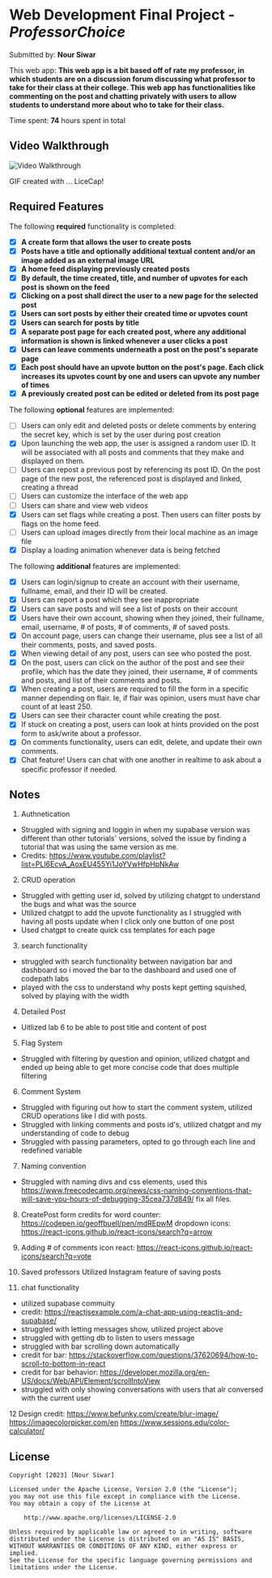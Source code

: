 # Web Development Final Project - *ProfessorChoice*

Submitted by: **Nour Siwar**

This web app: **This web app is a bit based off of rate my professor, in which students are on a discussion forum discussing what professor to take for their class at their college. This web app has functionalities like commenting on the post and chatting privately with users to allow students to understand more about who to take for their class.**

Time spent: **74** hours spent in total

## Video Walkthrough

<img src='CompressedProfessorChoice.gif' title='Video Walkthrough' width='' alt='Video Walkthrough' />

<!-- Replace this with whatever GIF tool you used! -->
GIF created with ...  LiceCap!

## Required Features

The following **required** functionality is completed:

- [X] **A create form that allows the user to create posts**
- [X] **Posts have a title and optionally additional textual content and/or an image added as an external image URL**
- [X] **A home feed displaying previously created posts**
- [X] **By default, the time created, title, and number of upvotes for each post is shown on the feed**
- [X] **Clicking on a post shall direct the user to a new page for the selected post**
- [X] **Users can sort posts by either their created time or upvotes count**
- [X] **Users can search for posts by title**
- [X] **A separate post page for each created post, where any additional information is shown is linked whenever a user clicks a post**
- [X] **Users can leave comments underneath a post on the post's separate page**
- [X] **Each post should have an upvote button on the post's page. Each click increases its upvotes count by one and users can upvote any number of times**
- [X] **A previously created post can be edited or deleted from its post page**

The following **optional** features are implemented:

- [ ] Users can only edit and deleted posts or delete comments by entering the secret key, which is set by the user during post creation
- [X] Upon launching the web app, the user is assigned a random user ID. It will be associated with all posts and comments that they make and displayed on them.
- [ ] Users can repost a previous post by referencing its post ID. On the post page of the new post, the referenced post is displayed and linked, creating a thread
- [ ] Users can customize the interface of the web app
- [ ] Users can share and view web videos
- [X] Users can set flags while creating a post. Then users can filter posts by flags on the home feed.
- [ ] Users can upload images directly from their local machine as an image file
- [X] Display a loading animation whenever data is being fetched

The following **additional** features are implemented:

* [X] Users can login/signup to create an account with their username, fullname, email, and their ID will be created. 
* [X] Users can report a post which they see inappropriate 
* [X] Users can save posts and will see a list of posts on their account
* [X] Users have their own account, showing when they joined, their fullname, email, username, # of posts, # of comments, # of saved posts.
* [X] On account page, users can change their username, plus see a list of all their comments, posts, and saved posts.
* [X] When viewing detail of any post, users can see who posted the post.
* [X] On the post, users can click on the author of the post and see their profile, which has the date they joined, their username, # of comments and posts, and list of their comments and posts.
* [X] When creating a post, users are required to fill the form in a specific manner depending on flair. Ie, if flair was opinion, users must have char count of at least 250.
* [X] Users can see their character count while creating the post.
* [X] If stuck on creating a post, users can look at hints provided on the post form to ask/write about a professor.
* [X] On comments functionality, users can edit, delete, and update their own comments. 
* [X] Chat feature! Users can chat with one another in realtime to ask about a specific professor if needed. 

## Notes

1. Authnetication
* Struggled with signing and loggin in when my supabase version was different than other tutorials' versions, solved the issue by finding a tutorial that was using the same version as me.
* Credits: https://www.youtube.com/playlist?list=PLl6EcvA_AoxEU455Yi1JoYVwHfpHpNkAw

2. CRUD operation
* Struggled with getting user id, solved by utilizing chatgpt to understand the bugs and what was the source
* Utilized chatgpt to add the upvote functionality as I struggled with having all posts update when I click only one button of one post
* Used chatgpt to create quick css templates for each page

3. search functionality
* struggled with search functionality between navigation bar and dashboard so i moved the bar to the dashboard and used one of codepath labs
* played with the css to understand why posts kept getting squished, solved by playing with the width

4. Detailed Post 
* Uitlized lab 6 to be able to post title and content of post

5. Flag System
* Struggled with filtering by question and opinion, utilized chatgpt and ended up being able to get more concise code that does multiple filtering

6. Comment System
* Struggled with figuring out how to start the comment system, utilized CRUD operations like I did with posts.
* Struggled with linking comments and posts id's, utilized chatgpt and my understanding of code to debug
* Struggled with passing parameters, opted to go through each line and redefined variable
 
7. Naming convention 
* Struggled with naming divs and css elements, used this https://www.freecodecamp.org/news/css-naming-conventions-that-will-save-you-hours-of-debugging-35cea737d849/ 
fix all files. 

8. CreatePost form 
credits for word counter: https://codepen.io/geoffbuell/pen/mdREpwM
dropdown icons: https://react-icons.github.io/react-icons/search?q=arrow

9. Adding # of comments
icon react: https://react-icons.github.io/react-icons/search?q=vote 

10. Saved professors
Utilized Instagram feature of saving posts

11. chat functionality
* utilized supabase commuity
* credit: https://reactjsexample.com/a-chat-app-using-reactjs-and-supabase/
* struggled with letting messages show, utilized project above
* struggled with getting db to listen to users message
* struggled with bar scrolling down automatically
* credit for bar: https://stackoverflow.com/questions/37620694/how-to-scroll-to-bottom-in-react
* credit for bar behavior: https://developer.mozilla.org/en-US/docs/Web/API/Element/scrollIntoView
* struggled with only showing conversations with users that alr conversed with the current user

12 Design credit:
https://www.befunky.com/create/blur-image/
https://imagecolorpicker.com/en
https://www.sessions.edu/color-calculator/


## License

    Copyright [2023] [Nour Siwar]

    Licensed under the Apache License, Version 2.0 (the "License");
    you may not use this file except in compliance with the License.
    You may obtain a copy of the License at

        http://www.apache.org/licenses/LICENSE-2.0

    Unless required by applicable law or agreed to in writing, software
    distributed under the License is distributed on an "AS IS" BASIS,
    WITHOUT WARRANTIES OR CONDITIONS OF ANY KIND, either express or implied.
    See the License for the specific language governing permissions and
    limitations under the License.
